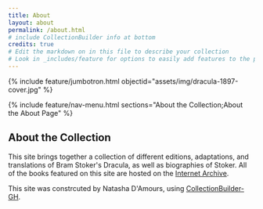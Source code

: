 ```yaml
---
title: About
layout: about
permalink: /about.html
# include CollectionBuilder info at bottom
credits: true
# Edit the markdown on in this file to describe your collection
# Look in _includes/feature for options to easily add features to the page
---
```


{% include feature/jumbotron.html objectid="assets/img/dracula-1897-cover.jpg" %}

{% include feature/nav-menu.html sections="About the Collection;About the About Page" %}

## About the Collection

This site brings together a collection of different editions, adaptations, and translations of Bram Stoker's Dracula, as well as biographies of Stoker. All of the books featured on this site are hosted on the [Internet Archive](https://archive.org/).

This site was constrcuted by Natasha D'Amours, using [CollectionBuilder-GH](https://collectionbuilding.github.io/gh/).
